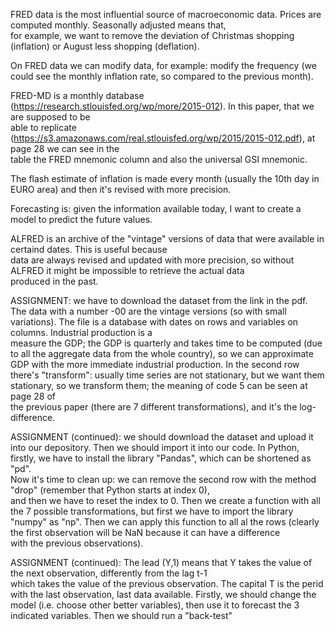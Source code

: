 FRED data is the most influential source of macroeconomic data. Prices are computed monthly. Seasonally adjusted means that,  
for example, we want to remove the deviation of Christmas shopping (inflation) or August less shopping (deflation).

On FRED data we can modify data, for example: modify the frequency (we could see the monthly inflation rate, 
so compared to the previous month).

FRED-MD is a monthly database (https://research.stlouisfed.org/wp/more/2015-012). In this paper, that we are supposed to be  
able to replicate (https://s3.amazonaws.com/real.stlouisfed.org/wp/2015/2015-012.pdf), at page 28 we can see in the  
table the FRED mnemonic column and also the universal GSI mnemonic.

The flash estimate of inflation is made every month (usually the 10th day in EURO area) and then it's revised with more precision.

Forecasting is: given the information available today, I want to create a model to predict the future values.

ALFRED is an archive of the "vintage" versions of data that were available in certaind dates. This is useful because  
data are always revised and updated with more precision, so without ALFRED it might be impossible to retrieve the actual data  
produced in the past.

ASSIGNMENT: we have to download the dataset from the link in the pdf. The data with a number -00 are the vintage versions 
(so with small variations). The file is a database with dates on rows and variables on columns. Industrial production is a  
measure the GDP; the GDP is quarterly and takes time to be computed (due to all the aggregate data from the whole country), 
so we can approximate GDP with the more immediate industrial production. In the second row there's "transform": usually time 
series are not stationary, but we want them stationary, so we transform them; the meaning of code 5 can be seen at page 28 of  
the previous paper (there are 7 different transformations), and it's the log-difference. 

ASSIGNMENT (continued): we should download the dataset and upload it into our depository. Then we should import it into our 
code. In Python, firstly, we have to install the library "Pandas", which can be shortened as "pd".  
Now it's time to clean up: we can remove the second row with the method "drop" (remember that Python starts at index 0),  
and then we have to reset the index to 0. 
Then we create a function with all the 7 possible transformations, but first we have to import the library "numpy" as "np".
Then we can apply this function to all al the rows (clearly the first observation will be NaN because it can have a difference  
with the previous observations). 

ASSIGNMENT (continued): The lead (Y,1) means that Y takes the value of the next observation, differently from the lag t-1  
which takes the value of the previous observation. The capital T is the perid with the last observation, last data available. 
Firstly, we should change the model (i.e. choose other better variables), then use it to forecast the 3 indicated variables. 
Then we should run a "back-test"









